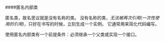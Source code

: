 ####匿名内部类

匿名类，故名思议就是没有名称的类。
没有名称的类，*无法被再次引用(一次性使用的引用)*，只好在书写的时候，立刻生成一个实例。
它通常用来简化代码编写。

使用匿名内部类有一个前提条件：必须继承一个父类或实现一个接口。

